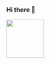 ### Hi there 👋
<!DOCTYPE html>
<head>
  </head>
  <body>
  <a><img src="https://user-images.githubusercontent.com/82765407/116031869-8d8d8000-a699-11eb-9491-291842ccfa1b.png" width="100" height="100"/>

</body>
</html>

<!--
**suzyhwang/suzyhwang** is a ✨ _special_ ✨ repository because its `README.md` (this file) appears on your GitHub profile.

Here are some ideas to get you started:

- 🔭 I’m currently working on ...
- 🌱 I’m currently learning ...
- 👯 I’m looking to collaborate on ...
- 🤔 I’m looking for help with ...
- 💬 Ask me about ...
- 📫 How to reach me: ...
- 😄 Pronouns: ...
- ⚡ Fun fact: ...
-->
